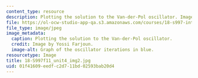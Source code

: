 ```yaml
---
content_type: resource
description: Plotting the solution to the Van-der-Pol oscillator. Image by Yossi Farjoun.
file: https://ol-ocw-studio-app-qa.s3.amazonaws.com/courses/18-s997-introduction-to-matlab-programming-fall-2011/01f41609eedfc2d711bd02593bab20d4_18-S997f11_unit4_img2.jpg
file_type: image/jpeg
image_metadata:
  caption: Plotting the solution to the Van-der-Pol oscillator.
  credit: Image by Yossi Farjoun.
  image-alt: Graph of the oscillator iterations in blue.
resourcetype: Image
title: 18-S997f11_unit4_img2.jpg
uid: 01f41609-eedf-c2d7-11bd-02593bab20d4
---
```

